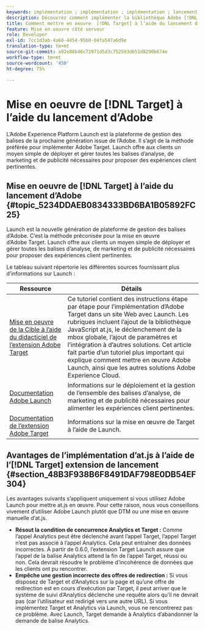 ```yaml
---
keywords: implémentation ; implémentation ; implémentation ; lancement adobe ; lancement ; course ; redirection ; platform launch d’expérience
description: Découvrez comment implémenter la bibliothèque Adobe [!DNL Target] at.js à l’aide de Adobe Experience Platform Launch, la méthode préférée pour implémenter Adobe [!DNL Target].
title: Comment mettre en oeuvre  [!DNL Target] à l’aide du lancement d’Adobe ?
feature: Mise en oeuvre côté serveur
role: Developer
exl-id: 7cc1d3ab-4a68-4454-95b0-04fa547a6d9e
translation-type: tm+mt
source-git-commit: a92e88b46c72971d5d3c752593d651d8290b674e
workflow-type: tm+mt
source-wordcount: '450'
ht-degree: 75%

---
```


# Mise en oeuvre de [!DNL Target] à l’aide du lancement d’Adobe

L’Adobe Experience Platform Launch est la plateforme de gestion des balises de la prochaine génération issue de l’Adobe. Il s’agit de la méthode préférée pour implémenter Adobe Target. Launch offre aux clients un moyen simple de déployer et gérer toutes les balises d’analyse, de marketing et de publicité nécessaires pour proposer des expériences client pertinentes.

## Mise en oeuvre de [!DNL Target] à l’aide du lancement d’Adobe {#topic_5234DDAEB0834333BD6BA1B05892FC25}

Launch est la nouvelle génération de plateforme de gestion des balises d’Adobe. C’est la méthode préconisée pour la mise en œuvre d’Adobe Target. Launch offre aux clients un moyen simple de déployer et gérer toutes les balises d’analyse, de marketing et de publicité nécessaires pour proposer des expériences client pertinentes.

Le tableau suivant répertorie les différentes sources fournissant plus d’informations sur Launch :

| Ressource | Détails |
|--- |--- |
| [Mise en oeuvre de la Cible à l’aide du didacticiel de l’extension Adobe Target](https://experienceleague.adobe.com/docs/experience-cloud/implementing-in-websites-with-launch/implement-solutions/target.html) | Ce tutoriel contient des instructions étape par étape pour l’implémentation d’Adobe Target dans un site Web avec Launch. Les rubriques incluent l’ajout de la bibliothèque JavaScript at.js, le déclenchement de la mbox globale, l’ajout de paramètres et l’intégration à d’autres solutions. Cet article fait partie d’un tutoriel plus important qui explique comment mettre en œuvre Adobe Launch, ainsi que les autres solutions Adobe Experience Cloud. |
| [Documentation Adobe Launch](https://experienceleague.adobe.com/docs/launch/using/intro/get-started/quick-start.html) | Informations sur le déploiement et la gestion de l’ensemble des balises d’analyse, de marketing et de publicité nécessaires pour alimenter les expériences client pertinentes. |
| [Documentation de l’extension Adobe Target](https://experienceleague.adobe.com/docs/launch/using/extensions-ref/adobe-extension/target-extension/overview.html) | Informations sur la mise en œuvre de Target à l’aide de Launch. |

## Avantages de l’implémentation d’at.js à l’aide de l’[!DNL Target] extension de lancement {#section_48B3F938B6F8491DAF798E0DB54EF304}

Les avantages suivants s’appliquent uniquement si vous utilisez Adobe Launch pour mettre at.js en œuvre. Pour cette raison, nous vous conseillons vivement d’utiliser Adobe Launch plutôt que DTM ou une mise en œuvre manuelle d’at.js.

* **Résout la condition de concurrence Analytics et Target :** Comme l’appel Analytics peut être déclenché avant l’appel Target, l’appel Target n’est pas associé à l’appel Analytics. Cela peut entraîner des données incorrectes. À partir de 0.6.0, l’extension Target Launch assure que l’appel de la balise Analytics attend la fin de l’appel Target, réussi ou non. Cela devrait résoudre le problème d’incohérence de données que les clients ont pu rencontrer.
* **Empêche une gestion incorrecte des offres de redirection :** Si vous disposez de Target et d’Analytics sur la page et qu’une offre de redirection est en cours d’exécution par Target, il peut arriver que le système de suivi d’Analytics déclenche une requête alors qu’il ne devrait pas (car l’utilisateur est redirigé vers une autre URL). Si vous implémentez Target et Analytics via Launch, vous ne rencontrerez pas ce problème. Avec Launch, Target demande à Analytics d’abandonner la demande de balise Analytics.
